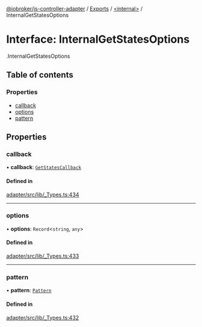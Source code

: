 [@iobroker/js-controller-adapter](../README.md) / [Exports](../modules.md) / [<internal\>](../modules/internal_.md) / InternalGetStatesOptions

# Interface: InternalGetStatesOptions

[<internal>](../modules/internal_.md).InternalGetStatesOptions

## Table of contents

### Properties

- [callback](internal_.InternalGetStatesOptions.md#callback)
- [options](internal_.InternalGetStatesOptions.md#options)
- [pattern](internal_.InternalGetStatesOptions.md#pattern)

## Properties

### callback

• **callback**: [`GetStatesCallback`](../modules/internal_.md#getstatescallback)

#### Defined in

[adapter/src/lib/_Types.ts:434](https://github.com/ioBroker/ioBroker.js-controller/blob/ce27fae4/packages/adapter/src/lib/_Types.ts#L434)

___

### options

• **options**: `Record`<`string`, `any`\>

#### Defined in

[adapter/src/lib/_Types.ts:433](https://github.com/ioBroker/ioBroker.js-controller/blob/ce27fae4/packages/adapter/src/lib/_Types.ts#L433)

___

### pattern

• **pattern**: [`Pattern`](../modules/internal_.md#pattern)

#### Defined in

[adapter/src/lib/_Types.ts:432](https://github.com/ioBroker/ioBroker.js-controller/blob/ce27fae4/packages/adapter/src/lib/_Types.ts#L432)
